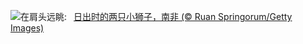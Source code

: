 ![](https://www.bing.com/th?id=OHR.LionCubs_ZH-CN8538754038_UHD.jpg&w=1000)在肩头远眺:&nbsp;&ensp;[日出时的两只小狮子，南非 (© Ruan Springorum/Getty Images)](https://www.bing.com/th?id=OHR.LionCubs_ZH-CN8538754038_UHD.jpg)
<br><br/>
